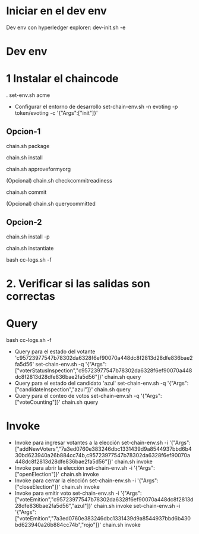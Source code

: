 Iniciar en el dev env
======================
Dev env con hyperledger explorer:     dev-init.sh -e

Dev env
=====================================

# 1 Instalar el chaincode

. set-env.sh acme

- Configurar el entorno de desarrollo
set-chain-env.sh   -n  evoting   -p token/evoting    -c '{"Args":["init"]}'  

Opcion-1
--------
chain.sh package

chain.sh install

chain.sh approveformyorg

(Opcional)  chain.sh checkcommitreadiness

chain.sh commit

(Opcional)  chain.sh querycommitted

Opcion-2
--------

chain.sh install -p

chain.sh instantiate

bash cc-logs.sh -f

# 2. Verificar si las salidas son correctas

Query
=====
bash cc-logs.sh -f

* Query para el estado del votante 'c95723977547b78302da6328f6ef90070a448dc8f2813d28dfe836bae2fa5d56'
set-chain-env.sh         -q   '{"Args":["voterStatusInspection","c95723977547b78302da6328f6ef90070a448dc8f2813d28dfe836bae2fa5d56"]}'
chain.sh query
* Query para el estado del candidato 'azul' 
set-chain-env.sh         -q   '{"Args":["candidateInspection","azul"]}'
chain.sh query
* Query para el conteo de votos
set-chain-env.sh         -q   '{"Args":["voteCounting"]}'
chain.sh query

Invoke
======

* Invoke para ingresar votantes a la elección
set-chain-env.sh         -i   '{"Args":["addNewVoters","7a3ed0760e383246dbc1331439d9a8544937bbd6b430bd623940a26b884cc74b,c95723977547b78302da6328f6ef90070a448dc8f2813d28dfe836bae2fa5d56"]}'
chain.sh  invoke
* Invoke para abrir la elección
set-chain-env.sh         -i   '{"Args":["openElection"]}'
chain.sh  invoke
* Invoke para cerrar la elección
set-chain-env.sh         -i   '{"Args":["closeElection"]}'
chain.sh  invoke
* Invoke para emitir voto
set-chain-env.sh         -i   '{"Args":["voteEmition","c95723977547b78302da6328f6ef90070a448dc8f2813d28dfe836bae2fa5d56","azul"]}'
chain.sh  invoke
set-chain-env.sh         -i   '{"Args":["voteEmition","7a3ed0760e383246dbc1331439d9a8544937bbd6b430bd623940a26b884cc74b","rojo"]}'
chain.sh  invoke
